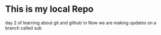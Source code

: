 # This is my local Repo
 day 2 of learning about git and github
\n Now we are making  updates on a branch called sub